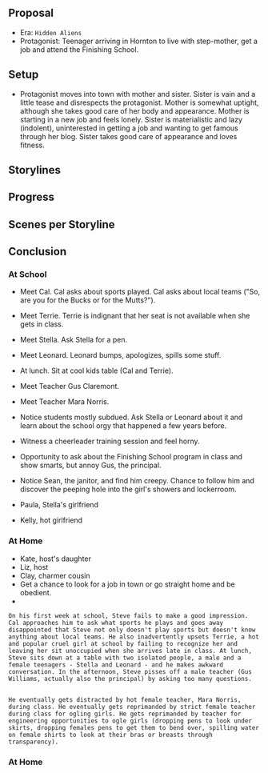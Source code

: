 ## Proposal
- Era: `Hidden Aliens`
- Protagonist: Teenager arriving in Hornton to live with step-mother, get a job and attend the Finishing School.
## Setup
- Protagonist moves into town with mother and sister. Sister is vain and a little tease and disrespects the protagonist. Mother is somewhat uptight, although she takes good care of her body and appearance. Mother is starting in a new job and feels lonely. Sister is materialistic and lazy (indolent), uninterested in getting a job and wanting to get famous through her blog. Sister takes good care of appearance and loves fitness.
## Storylines
## Progress
## Scenes per Storyline
## Conclusion


### At School
- Meet Cal. Cal asks about sports played. Cal asks about local teams ("So, are you for the Bucks or for the Mutts?").
- Meet Terrie. Terrie is indignant that her seat is not available when she gets in class.
- Meet Stella. Ask Stella for a pen.
- Meet Leonard. Leonard bumps, apologizes, spills some stuff.
- At lunch. Sit at cool kids table (Cal and Terrie).
- Meet Teacher Gus Claremont.
- Meet Teacher Mara Norris.
- Notice students mostly subdued. Ask Stella or Leonard about it and learn about the school orgy that happened a few years before.
- Witness a cheerleader training session and feel horny.
- Opportunity to ask about the Finishing School program in class and show smarts, but annoy Gus, the principal.
- Notice Sean, the janitor, and find him creepy. Chance to follow him and discover the peeping hole into the girl's showers and lockerroom.

- Paula, Stella's girlfriend
- Kelly, hot girlfriend
### At Home
- Kate, host's daughter
- Liz, host
- Clay, charmer cousin
- Get a chance to look for a job in town or go straight home and be obedient.
- 

    On his first week at school, Steve fails to make a good impression. Cal approaches him to ask what sports he plays and goes away disappointed that Steve not only doesn't play sports but doesn't know anything about local teams. He also inadvertently upsets Terrie, a hot and popular cruel girl at school by failing to recognize her and leaving her sit unoccupied when she arrives late in class. At lunch, Steve sits down at a table with two isolated people, a male and a female teenagers - Stella and Leonard - and he makes awkward conversation. In the afternoon, Steve pisses off a male teacher (Gus Williams, actually also the principal) by asking too many questions.


    He eventually gets distracted by hot female teacher, Mara Norris, during class. He eventually gets reprimanded by strict female teacher during class for ogling girls. He gets reprimanded by teacher for engineering opportunities to ogle girls (dropping pens to look under skirts, dropping females pens to get them to bend over, spilling water on female shirts to look at their bras or breasts through transparency).

### At Home


